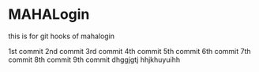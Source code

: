 # MAHALogin
this is for git hooks  of mahalogin

1st commit
2nd commit
3rd commit
4th commit
5th commit
6th commit 
7th commit
8th commit
9th commit
dhggjgtj
hhjkhuyuihh

